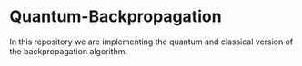 # Quantum-Backpropagation
In this repository we are implementing the quantum and classical version of the backpropagation algorithm.
